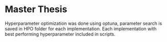 # Master Thesis

Hyperparameter optimization was done using optuna, parameter search is saved in HPO folder for each implementation.
Each implementation with best performing hyperparameter included in scripts.
